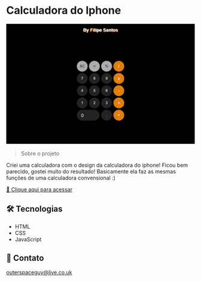 # Calculadora do Iphone

![preview](./.github/preview.png)

> Sobre o projeto

Criei uma calculadora com o design da calculadora do iphone!
Ficou bem parecido, gostei muito do resultado! Basicamente ela faz as mesmas funções de uma calculadora convensional :)

[🔗 Clique aqui para acessar](https://filipesantos07.github.io/calculadora-FILIPE/)

## 🛠️ Tecnologias

- HTML
- CSS
- JavaScript

## 💛 Contato

outerspaceguy@live.co.uk
